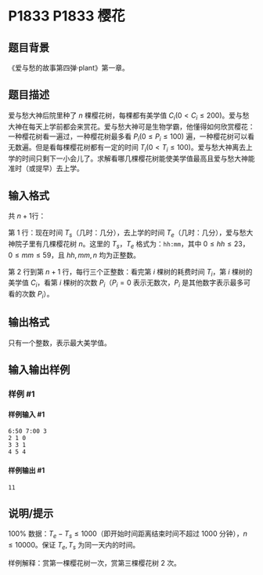 # P1833 P1833 樱花

## 题目背景

《爱与愁的故事第四弹·plant》第一章。

## 题目描述

爱与愁大神后院里种了 $n$ 棵樱花树，每棵都有美学值 $C_i(0 < C_i \le 200)$。爱与愁大神在每天上学前都会来赏花。爱与愁大神可是生物学霸，他懂得如何欣赏樱花：一种樱花树看一遍过，一种樱花树最多看 $P_i(0 \le P_i \le 100)$ 遍，一种樱花树可以看无数遍。但是看每棵樱花树都有一定的时间 $T_i(0 < T_i \le 100)$。爱与愁大神离去上学的时间只剩下一小会儿了。求解看哪几棵樱花树能使美学值最高且爱与愁大神能准时（或提早）去上学。

## 输入格式

共 $n+1$行：

第 $1$ 行：现在时间 $T_s$（几时：几分），去上学的时间 $T_e$（几时：几分），爱与愁大神院子里有几棵樱花树 $n$。这里的 $T_s$，$T_e$ 格式为：`hh:mm`，其中 $0 \leq hh \leq 23$，$0 \leq mm \leq 59$，且 $hh,mm,n$ 均为正整数。

第 $2$ 行到第 $n+1$ 行，每行三个正整数：看完第 $i$ 棵树的耗费时间 $T_i$，第 $i$ 棵树的美学值 $C_i$，看第 $i$ 棵树的次数 $P_i$（$P_i=0$ 表示无数次，$P_i$ 是其他数字表示最多可看的次数 $P_i$）。

## 输出格式

只有一个整数，表示最大美学值。

## 输入输出样例

### 样例 #1

#### 样例输入 #1

```
6:50 7:00 3
2 1 0
3 3 1
4 5 4
```

#### 样例输出 #1

```
11
```

## 说明/提示

$100\%$ 数据：$T_e-T_s \leq 1000$（即开始时间距离结束时间不超过 $1000$ 分钟），$n \leq 10000$。保证 $T_e,T_s$ 为同一天内的时间。

样例解释：赏第一棵樱花树一次，赏第三棵樱花树 $2$ 次。
